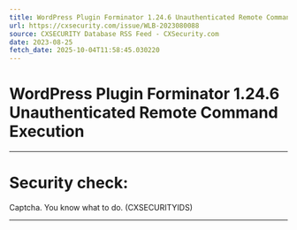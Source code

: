 ```yaml
---
title: WordPress Plugin Forminator 1.24.6 Unauthenticated Remote Command Execution
url: https://cxsecurity.com/issue/WLB-2023080088
source: CXSECURITY Database RSS Feed - CXSecurity.com
date: 2023-08-25
fetch_date: 2025-10-04T11:58:45.030220
---
```


# WordPress Plugin Forminator 1.24.6 Unauthenticated Remote Command Execution

---

# Security check:

Captcha. You know what to do. (CXSECURITYIDS)

---